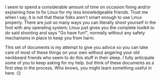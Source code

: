 I seem to spend a considerable amount of time on occasion fixing and/or explaining how to fix Linux for my less knowledgeable friends. Trust me when I say, it is not that these folks aren't smart enough to use Linux properly. There are just so many ways you can literally shoot yourself in the foot with any operating system; Linux just gives you the complete toolkit to do said shooting and says "Go have fun!", normally without any safety mechanisms in place to keep you from harm. 

This set of documents is my attempt to give you advice so you can take care of most of these things on your own without angering your old neckbeard friends who seem to  do this stuff in their sleep. I fully anticipate some of you to keep asking for my help. but think of these documents as a first step in the process. Who knows, you might learn something useful in here. :smirk:


